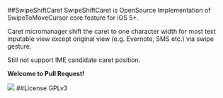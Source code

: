 ##SwipeShiftCaret
SwipeShiftCaret is OpenSource Implementation of SwipeToMoveCursor core feature for iOS 5+.

Caret micromanager shift the caret to one character width for most text inputable view except original view (e.g. Evernote, SMS etc.) via swipe gesture.

Still not support IME candidate caret position.

**Welcome to Pull Request!**

![](http://dl.dropbox.com/u/149268/swipeshiftcaret_a_GIFSoup.com.gif)
##License
GPLv3
